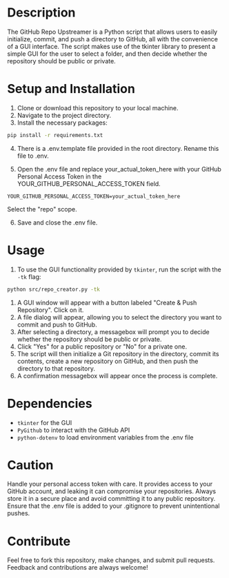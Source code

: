 # Description

The GitHub Repo Upstreamer is a Python script that allows users to easily initialize, commit, and push a directory to GitHub, all with the convenience of a GUI interface. The script makes use of the tkinter library to present a simple GUI for the user to select a folder, and then decide whether the repository should be public or private.

# Setup and Installation
1. Clone or download this repository to your local machine.
2. Navigate to the project directory.
3. Install the necessary packages:

```bash
pip install -r requirements.txt
```

4. There is a .env.template file provided in the root directory. Rename this file to .env.

5. Open the .env file and replace your_actual_token_here with your GitHub Personal Access Token in the YOUR_GITHUB_PERSONAL_ACCESS_TOKEN field.

```env
YOUR_GITHUB_PERSONAL_ACCESS_TOKEN=your_actual_token_here
```
Select the "repo" scope.

6. Save and close the .env file.

# Usage

1. To use the GUI functionality provided by `tkinter`, run the script with the `-tk` flag:

```bash
python src/repo_creator.py -tk
```
1. A GUI window will appear with a button labeled "Create & Push Repository". Click on it.
2. A file dialog will appear, allowing you to select the directory you want to commit and push to GitHub.
3. After selecting a directory, a messagebox will prompt you to decide whether the repository should be public or private.
4. Click "Yes" for a public repository or "No" for a private one.
5. The script will then initialize a Git repository in the directory, commit its contents, create a new repository on GitHub, and then push the directory to that repository.
6. A confirmation messagebox will appear once the process is complete.

# Dependencies

- `tkinter` for the GUI
- `PyGithub` to interact with the GitHub API
- `python-dotenv` to load environment variables from the .env file

# Caution

Handle your personal access token with care. It provides access to your GitHub account, and leaking it can compromise your repositories. Always store it in a secure place and avoid committing it to any public repository. Ensure that the .env file is added to your .gitignore to prevent unintentional pushes.

# Contribute

Feel free to fork this repository, make changes, and submit pull requests. Feedback and contributions are always welcome!

